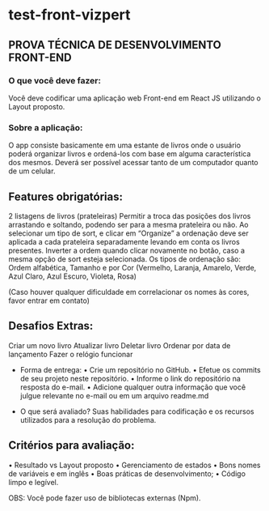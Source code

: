 # test-front-vizpert
## PROVA TÉCNICA DE DESENVOLVIMENTO FRONT-END

### O que você deve fazer:
Você deve codificar uma aplicação web Front-end em React JS utilizando o Layout proposto.

### Sobre a aplicação:
O app consiste basicamente em uma estante de livros onde o usuário poderá organizar livros e ordená-los com base em alguma característica dos mesmos. Deverá ser possível acessar tanto de um computador quanto de um celular.

## Features obrigatórias:
2 listagens de livros (prateleiras)
Permitir a troca das posições dos livros arrastando e soltando, podendo ser para a mesma prateleira ou não.
Ao selecionar um tipo de sort, e clicar em “Organize” a ordenação deve ser aplicada a cada prateleira separadamente levando em conta os livros presentes.
Inverter a ordem quando clicar novamente no botão, caso a mesma opção de sort esteja selecionada.
Os tipos de ordenação são: Ordem alfabética, Tamanho e por Cor (Vermelho, Laranja, Amarelo, Verde, Azul Claro, Azul Escuro, Violeta, Rosa)

(Caso houver qualquer dificuldade em correlacionar os nomes às cores, favor entrar em contato)

## Desafios Extras:
Criar um novo livro
Atualizar livro
Deletar livro
Ordenar por data de lançamento
Fazer o relógio funcionar

* Forma de entrega:
• Crie um repositório no GitHub.
• Efetue os commits de seu projeto neste repositório.
• Informe o link do repositório na resposta do e-mail.
• Adicione qualquer outra informação que você julgue relevante no e-mail ou em um arquivo readme.md

* O que será avaliado?
Suas habilidades para codificação e os recursos utilizados para a resolução do problema.

## Critérios para avaliação:
• Resultado vs Layout proposto
• Gerenciamento de estados
• Bons nomes de variáveis e em inglês
• Boas práticas de desenvolvimento;
• Código limpo e legível.

OBS: Você pode fazer uso de bibliotecas externas (Npm).

